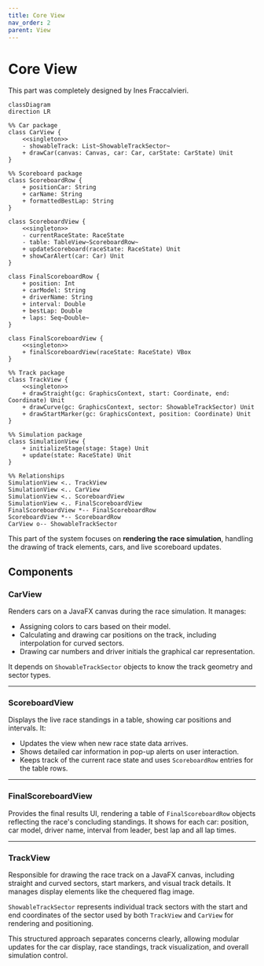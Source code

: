 ```yaml
---
title: Core View
nav_order: 2
parent: View
---
```


# Core View
This part was completely designed by Ines Fraccalvieri.

```mermaid
classDiagram
direction LR

%% Car package
class CarView {
    <<singleton>>
    - showableTrack: List~ShowableTrackSector~
    + drawCar(canvas: Canvas, car: Car, carState: CarState) Unit
}

%% Scoreboard package
class ScoreboardRow {
    + positionCar: String
    + carName: String
    + formattedBestLap: String
}

class ScoreboardView {
    <<singleton>>
    - currentRaceState: RaceState
    - table: TableView~ScoreboardRow~
    + updateScoreboard(raceState: RaceState) Unit
    + showCarAlert(car: Car) Unit
}

class FinalScoreboardRow {
    + position: Int
    + carModel: String
    + driverName: String
    + interval: Double
    + bestLap: Double
    + laps: Seq~Double~
}

class FinalScoreboardView {
    <<singleton>>
    + finalScoreboardView(raceState: RaceState) VBox
}

%% Track package
class TrackView {
    <<singleton>>
    + drawStraight(gc: GraphicsContext, start: Coordinate, end: Coordinate) Unit
    + drawCurve(gc: GraphicsContext, sector: ShowableTrackSector) Unit
    + drawStartMarker(gc: GraphicsContext, position: Coordinate) Unit
}

%% Simulation package
class SimulationView {
    + initializeStage(stage: Stage) Unit
    + update(state: RaceState) Unit
}

%% Relationships
SimulationView <.. TrackView
SimulationView <.. CarView
SimulationView <.. ScoreboardView
SimulationView <.. FinalScoreboardView
FinalScoreboardView *-- FinalScoreboardRow
ScoreboardView *-- ScoreboardRow
CarView o-- ShowableTrackSector

```

This part of the system focuses on **rendering the race simulation**, handling the drawing of track elements, cars, and live scoreboard updates.
## Components

### CarView

Renders cars on a JavaFX canvas during the race simulation. It manages:
- Assigning colors to cars based on their model. 
- Calculating and drawing car positions on the track, including interpolation for curved sectors.
- Drawing car numbers and driver initials the graphical car representation.

It depends on `ShowableTrackSector` objects to know the track geometry and sector types.

---

### ScoreboardView

Displays the live race standings in a table, showing car positions and intervals. It:
- Updates the view when new race state data arrives.
- Shows detailed car information in pop-up alerts on user interaction. 
- Keeps track of the current race state and uses `ScoreboardRow` entries for the table rows.

---

### FinalScoreboardView

Provides the final results UI, rendering a table of `FinalScoreboardRow` objects reflecting the race's concluding standings. It shows for each car:  position, car model, driver name, interval from leader, best lap and all lap times.

---

### TrackView
 
Responsible for drawing the race track on a JavaFX canvas, including straight and curved sectors, start markers, and visual track details. It manages display elements like the chequered flag image.

`ShowableTrackSector` represents individual track sectors with the start and end coordinates of the sector used by both `TrackView` and `CarView` for rendering and positioning.

This structured approach separates concerns clearly, allowing modular updates for the car display, race standings, track visualization, and overall simulation control.
